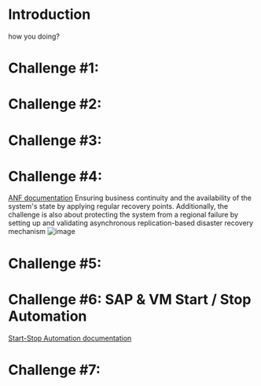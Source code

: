 # Introduction

how you doing?


# Challenge #1:  
# Challenge #2: 
# Challenge #3: 
# Challenge #4: 
[ANF documentation](https://github.com/Microsoft-SAPonAzure-OpenHack/Learning-the-OpenHack-Way/tree/main/04-ANF)
Ensuring business continuity and the availability of the system's state by applying regular recovery points. Additionally, the challenge is also about protecting the system from a regional failure by setting up and validating asynchronous replication-based disaster recovery mechanism
![image](https://user-images.githubusercontent.com/30627166/113193586-bd29a380-9225-11eb-8b99-cf90aa8d73bc.png)

# Challenge #5: 

# Challenge #6: SAP & VM Start / Stop Automation

[Start-Stop Automation documentation](https://github.com/Microsoft-SAPonAzure-OpenHack/SAPOH/blob/main/06-Start-Stop-Automation)

# Challenge #7: 
